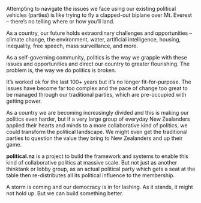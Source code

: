 Attempting to navigate the issues we face using our existing political vehicles (parties) is like trying to fly a clapped-out biplane over Mt. Everest – there’s no telling where or how you’ll land. 

As a country, our future holds extraordinary challenges and opportunities – climate change, the environment, water, artificial intelligence, housing, inequality, free speech, mass surveillance, and more.

As a self-governing community, politics is the way we grapple with these issues and opportunities and direct our country to greater flourishing. The problem is, the way we do politics is broken. 

It’s worked ok for the last 100+ years but it’s no longer fit-for-purpose. The issues have become far too complex and the pace of change too great to be managed through our traditional parties, which are pre-occupied with getting power.  

As a country we are becoming increasingly divided and this is making our politics even harder, but if a very large group of everyday New Zealanders applied their hearts and minds to a more collaborative kind of politics, we could transform the political landscape. We might even get the traditional parties to question the value they bring to New Zealanders and up their game. 

**political.nz** is a project to build the framework and systems to enable this kind of collaborative politics at massive scale. But not just as another thinktank or lobby group, as an actual political party which gets a seat at the table then re-distributes all its political influence to the membership.

A storm is coming and our democracy is in for lashing. As it stands, it might not hold up. But we can build something better.